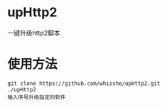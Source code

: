 # upHttp2
一键升级http2脚本
# 使用方法
```
git clone https://github.com/whisshe/upHttp2.git
./upHttp2
输入序号升级指定的软件
```
